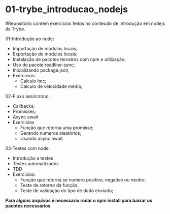 # 01-trybe_introducao_nodejs

#Repositório contem exercicios feitos no conteudo de introdução em nodejs da Trybe.

01-Introdução ao node:
- Importação de módulos locais;
- Exportação de módulos locais;
- Instalação de pacotes terceiros com npm e utilização;
- Uso do pacote readline-sync;
- Inicializando package.json;
- Exercicios:
  - Calculo Imc;
  - Calculo de velocidade média;
 
02-Fluxo assincrono:
- Callbacks;
- Promisses;
- Async await
- Exercicios
  - Função que retorna uma promisse;
  - Gerando numeros aleatórios;
  - Usando async await

03-Testes com node
- Introdução a testes
- Testes automatizados
- TDD
- Exercicios:
  - Função que retorna se numero positivo, negativo ou neutro;
  - Teste de retorno da função;
  - Teste de validação do tipo de dado enviado;

**Para alguns arquivos é necessario rodar o npm install para baixar os pacotes necessários.**
